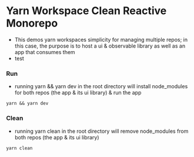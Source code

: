 # Yarn Workspace Clean Reactive Monorepo

- This demos yarn workspaces simplicity for managing multiple repos; in this case, the purpose is to host a ui & observable library as well as an app that consumes them
- test

### Run

- running yarn && yarn dev in the root directory will install node_modules for both repos (the app & its ui library) & run the app

```shell
yarn && yarn dev
```

### Clean

- running yarn clean in the root directory will remove node_modules from both repos (the app & its ui library)

```shell
yarn clean
```
